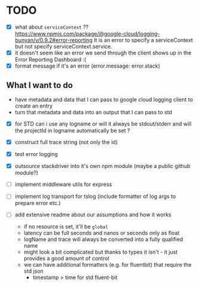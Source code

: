 # TODO

- [x] what about `serviceContext` ?? https://www.npmjs.com/package/@google-cloud/logging-bunyan/v/0.9.2#error-reporting
      It is an error to specify a serviceContext but not specify serviceContext.service.
- [x] it doesn't seem like an error we send through the client shows up in the Error Reporting Dashboard :(
- [x] format message if it's an error (error.message: error.stack)

## What I want to do

- have metadata and data that I can pass to google cloud logging client to create an entry
- turn that metadata and data into an output that I can pass to std

- [x] for STD can i use any logname or will it always be stdout/stderr and will the projectId in logname automatically be set ?

- [x] construct full trace string (not only the id)

- [x] test error logging

- [x] outsource stackdriver into it's own npm module (maybe a public github module?)

- [ ] implement middleware utils for express

- [ ] implement log transport for tslog (include formatter of log args to prepare error etc.)

- [ ] add extensive readme about our assumptions and how it works
  - if no resource is set, it'll be `global`
  - latency can be full seconds and nanos or seconds only as float
  - logName and trace will always be converted into a fully qualified name
  - might look a bit complicated but thanks to types it isn't - it just provides a good amount of control
  - we can have additional formatters (e.g. for fluentbit) that require the std json
    - timestamp > time for std fluent-bit
